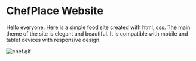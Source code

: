 # ChefPlace Website
 Hello everyone.   Here is a simple food site created with html, css. The main theme of the site is elegant and beautiful. It is compatible with mobile and tablet devices with responsive design. 


![chef.gif]()
